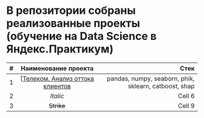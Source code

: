 # В репозитории собраны реализованные проекты (обучение на Data Science в Яндекс.Практикум)
| #  | **Наименование проекта**  | **Стек** |
|:------------- |:---------------:| -------------:|
| 1        | [[Телеком. Анализ оттока клиентов](https://github.com/Eugene-Glukhov/YP/blob/main/telecom-pr/telecom_Glukhov.ipynb)        | pandas, numpy, seaborn, phik, sklearn, catboost, shap        |
| 2         | *Italic*        | Cell 6        |
| 3         | ~~Strike~~      | Cell 9        |
